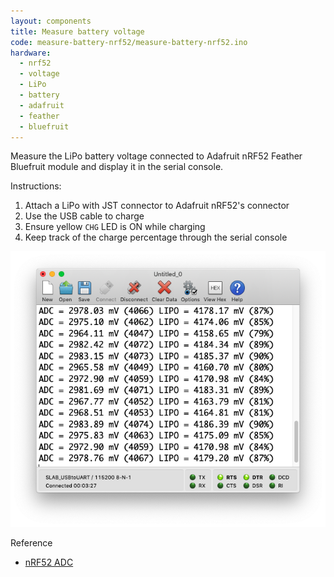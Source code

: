 ```yaml
---
layout: components
title: Measure battery voltage
code: measure-battery-nrf52/measure-battery-nrf52.ino
hardware:
  - nrf52
  - voltage
  - LiPo
  - battery
  - adafruit
  - feather
  - bluefruit
---
```


Measure the LiPo battery voltage connected to Adafruit nRF52 Feather Bluefruit module and display it in the serial console.

Instructions:

1. Attach a LiPo with JST connector to Adafruit nRF52's connector
1. Use the USB cable to charge
1. Ensure yellow `CHG` LED is ON while charging
1. Keep track of the charge percentage through the serial console

![](/assets/images/components/measure-battery-nrf52-console.png)

Reference

- [nRF52 ADC](https://learn.adafruit.com/bluefruit-nrf52-feather-learning-guide/nrf52-adc)
